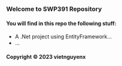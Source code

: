 ### Welcome to SWP391 Repository

#### You will find in this repo the following stuff:

* A .Net project using EntityFramework...
* ...

#### Copyright © 2023 vietnguyenx
